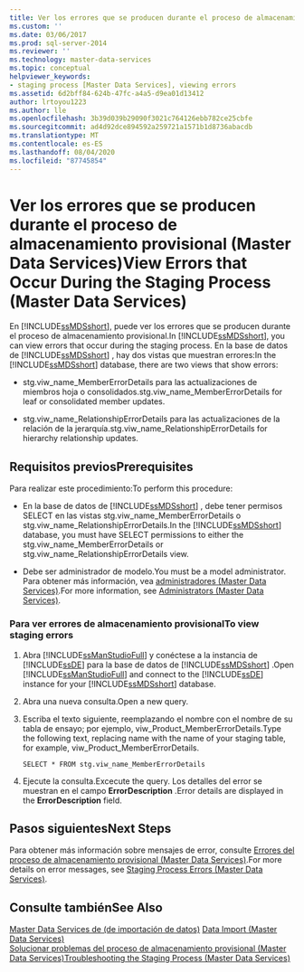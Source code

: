 ```yaml
---
title: Ver los errores que se producen durante el proceso de almacenamiento provisional (Master Data Services) | Microsoft Docs
ms.custom: ''
ms.date: 03/06/2017
ms.prod: sql-server-2014
ms.reviewer: ''
ms.technology: master-data-services
ms.topic: conceptual
helpviewer_keywords:
- staging process [Master Data Services], viewing errors
ms.assetid: 6d2bff84-624b-47fc-a4a5-d9ea01d13412
author: lrtoyou1223
ms.author: lle
ms.openlocfilehash: 3b39d039b29090f3021c764126ebb782ce25cbfe
ms.sourcegitcommit: ad4d92dce894592a259721a1571b1d8736abacdb
ms.translationtype: MT
ms.contentlocale: es-ES
ms.lasthandoff: 08/04/2020
ms.locfileid: "87745854"
---
```

# <a name="view-errors-that-occur-during-the-staging-process-master-data-services"></a><span data-ttu-id="88aea-102">Ver los errores que se producen durante el proceso de almacenamiento provisional (Master Data Services)</span><span class="sxs-lookup"><span data-stu-id="88aea-102">View Errors that Occur During the Staging Process (Master Data Services)</span></span>
  <span data-ttu-id="88aea-103">En [!INCLUDE[ssMDSshort](../includes/ssmdsshort-md.md)], puede ver los errores que se producen durante el proceso de almacenamiento provisional.</span><span class="sxs-lookup"><span data-stu-id="88aea-103">In [!INCLUDE[ssMDSshort](../includes/ssmdsshort-md.md)], you can view errors that occur during the staging process.</span></span> <span data-ttu-id="88aea-104">En la base de datos de [!INCLUDE[ssMDSshort](../includes/ssmdsshort-md.md)] , hay dos vistas que muestran errores:</span><span class="sxs-lookup"><span data-stu-id="88aea-104">In the [!INCLUDE[ssMDSshort](../includes/ssmdsshort-md.md)] database, there are two views that show errors:</span></span>  
  
-   <span data-ttu-id="88aea-105">stg.viw_name_MemberErrorDetails para las actualizaciones de miembros hoja o consolidados.</span><span class="sxs-lookup"><span data-stu-id="88aea-105">stg.viw_name_MemberErrorDetails for leaf or consolidated member updates.</span></span>  
  
-   <span data-ttu-id="88aea-106">stg.viw_name_RelationshipErrorDetails para las actualizaciones de la relación de la jerarquía.</span><span class="sxs-lookup"><span data-stu-id="88aea-106">stg.viw_name_RelationshipErrorDetails for hierarchy relationship updates.</span></span>  
  
## <a name="prerequisites"></a><span data-ttu-id="88aea-107">Requisitos previos</span><span class="sxs-lookup"><span data-stu-id="88aea-107">Prerequisites</span></span>  
 <span data-ttu-id="88aea-108">Para realizar este procedimiento:</span><span class="sxs-lookup"><span data-stu-id="88aea-108">To perform this procedure:</span></span>  
  
-   <span data-ttu-id="88aea-109">En la base de datos de [!INCLUDE[ssMDSshort](../includes/ssmdsshort-md.md)] , debe tener permisos SELECT en las vistas stg.viw_name_MemberErrorDetails o stg.viw_name_RelationshipErrorDetails.</span><span class="sxs-lookup"><span data-stu-id="88aea-109">In the [!INCLUDE[ssMDSshort](../includes/ssmdsshort-md.md)] database, you must have SELECT permissions to either the stg.viw_name_MemberErrorDetails or stg.viw_name_RelationshipErrorDetails view.</span></span>  
  
-   <span data-ttu-id="88aea-110">Debe ser administrador de modelo.</span><span class="sxs-lookup"><span data-stu-id="88aea-110">You must be a model administrator.</span></span> <span data-ttu-id="88aea-111">Para obtener más información, vea [administradores &#40;Master Data Services&#41;](administrators-master-data-services.md).</span><span class="sxs-lookup"><span data-stu-id="88aea-111">For more information, see [Administrators &#40;Master Data Services&#41;](administrators-master-data-services.md).</span></span>  
  
### <a name="to-view-staging-errors"></a><span data-ttu-id="88aea-112">Para ver errores de almacenamiento provisional</span><span class="sxs-lookup"><span data-stu-id="88aea-112">To view staging errors</span></span>  
  
1.  <span data-ttu-id="88aea-113">Abra [!INCLUDE[ssManStudioFull](../includes/ssmanstudiofull-md.md)] y conéctese a la instancia de [!INCLUDE[ssDE](../includes/ssde-md.md)] para la base de datos de [!INCLUDE[ssMDSshort](../includes/ssmdsshort-md.md)] .</span><span class="sxs-lookup"><span data-stu-id="88aea-113">Open [!INCLUDE[ssManStudioFull](../includes/ssmanstudiofull-md.md)] and connect to the [!INCLUDE[ssDE](../includes/ssde-md.md)] instance for your [!INCLUDE[ssMDSshort](../includes/ssmdsshort-md.md)] database.</span></span>  
  
2.  <span data-ttu-id="88aea-114">Abra una nueva consulta.</span><span class="sxs-lookup"><span data-stu-id="88aea-114">Open a new query.</span></span>  
  
3.  <span data-ttu-id="88aea-115">Escriba el texto siguiente, reemplazando el nombre con el nombre de su tabla de ensayo; por ejemplo, viw_Product_MemberErrorDetails.</span><span class="sxs-lookup"><span data-stu-id="88aea-115">Type the following text, replacing name with the name of your staging table, for example, viw_Product_MemberErrorDetails.</span></span>  
  
     `SELECT * FROM stg.viw_name_MemberErrorDetails`  
  
4.  <span data-ttu-id="88aea-116">Ejecute la consulta.</span><span class="sxs-lookup"><span data-stu-id="88aea-116">Excecute the query.</span></span> <span data-ttu-id="88aea-117">Los detalles del error se muestran en el campo **ErrorDescription** .</span><span class="sxs-lookup"><span data-stu-id="88aea-117">Error details are displayed in the **ErrorDescription** field.</span></span>  
  
## <a name="next-steps"></a><span data-ttu-id="88aea-118">Pasos siguientes</span><span class="sxs-lookup"><span data-stu-id="88aea-118">Next Steps</span></span>  
 <span data-ttu-id="88aea-119">Para obtener más información sobre mensajes de error, consulte [Errores del proceso de almacenamiento provisional &#40;Master Data Services&#41;](../../2014/master-data-services/staging-process-errors-master-data-services.md).</span><span class="sxs-lookup"><span data-stu-id="88aea-119">For more details on error messages, see [Staging Process Errors &#40;Master Data Services&#41;](../../2014/master-data-services/staging-process-errors-master-data-services.md).</span></span>  
  
## <a name="see-also"></a><span data-ttu-id="88aea-120">Consulte también</span><span class="sxs-lookup"><span data-stu-id="88aea-120">See Also</span></span>  
 <span data-ttu-id="88aea-121">[Master Data Services de &#40;de importación de datos&#41;](overview-importing-data-from-tables-master-data-services.md) </span><span class="sxs-lookup"><span data-stu-id="88aea-121">[Data Import &#40;Master Data Services&#41;](overview-importing-data-from-tables-master-data-services.md) </span></span>  
 [<span data-ttu-id="88aea-122">Solucionar problemas del proceso de almacenamiento provisional (Master Data Services)</span><span class="sxs-lookup"><span data-stu-id="88aea-122">Troubleshooting the Staging Process (Master Data Services)</span></span>](https://social.technet.microsoft.com/wiki/contents/articles/troubleshooting-the-staging-process-master-data-services.aspx)  
  
  
